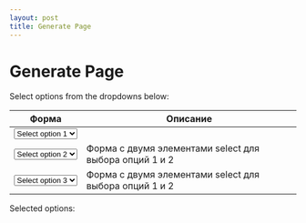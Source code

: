 ```yaml
---
layout: post
title: Generate Page
---
```


# Generate Page

Select options from the dropdowns below:
    
| Форма | Описание |
| --- | --- |
| <select name="option1"><option value="">Select option 1</option><option value="Value 1">Value 1</option><option value="Value 2">Value 2</option><option value="Value 3">Value 3</option></select> | <span id="options-1"></span> |
| <select name="option2"><option value="">Select option 2</option><option value="Value 4">Value 4</option><option value="Value 5">Value 5</option><option value="Value 6">Value 6</option></select> | Форма с двумя элементами select для выбора опций 1 и 2 |
| <select name="option3"><option value="">Select option 3</option><option value="Value 7">Value 7</option><option value="Value 8">Value 8</option><option value="Value 9">Value 9</option></select> | Форма с двумя элементами select для выбора опций 1 и 2 |



Selected options: <span id="selected-options"></span>

<script>
  // Get the select elements
  const option1 = document.querySelector('select[name="option1"]');
  const option2 = document.querySelector('select[name="option2"]');
  const option3 = document.querySelector('select[name="option3"]');

  // Get the span element for displaying selected options
  const selectedOptions = document.querySelector('#selected-options');
  const options1 = document.querySelector('#options-1');

  // Add event listeners to the select elements
  option1.addEventListener('change', updateSelectedOptions);
  option2.addEventListener('change', updateSelectedOptions);
  option3.addEventListener('change', updateSelectedOptions);

  // Function to update the selected options
  function updateSelectedOptions() {
    // Get the selected values
    const value1 = option1.value;
    const value2 = option2.value;
    const value3 = option3.value;

    // Update the text of the span element with the selected values
    selectedOptions.textContent = `${value1}, ${value2}, ${value3}`;
    options1.textContent = `${value1}`;
  }
</script>
